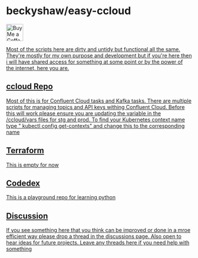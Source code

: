 # beckyshaw/easy-ccloud
<a href='https://ko-fi.com/rooshaw' target='_blank'><img height='35' style='border:0px;height:46px;' src='https://az743702.vo.msecnd.net/cdn/kofi3.png?v=0' border='0' alt='Buy Me a Coffee at ko-fi.com' />

Most of the scripts here are dirty and untidy but functional all the same. They're mostly for my own purpose and development but if you're here then i will have shared access for something at some point or by the power of the internet, here you are. 

## ccloud Repo
Most of this is for Confluent Cloud tasks and Kafka tasks. There are multiple scripts for managing topics and API keys withing Confluent Cloud.
Before this will work please ensure you are updating the variable in the /ccloud/vars files for stg and prod. 
To find your Kubernetes context name type " kubectl config get-contexts" and change this to the corresponding name

## Terraform
This is empty for now

## Codedex
This is a playground repo for learning python


## Discussion
If you see something here that you think can be improved or done in a mroe efficient way please drop a thread in the discussions page. Also open to hear ideas for future projects.
Leave any threads here if you need help with something 

